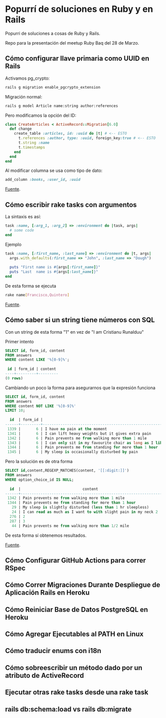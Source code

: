 # Popurrí de soluciones en Ruby y en Rails 

Popurri de soluciones a cosas de Ruby y Rails.

Repo para la presentación del meetup Ruby Baq del 28 de Marzo.

## Cómo configurar llave primaria como UUID en Rails

Activamos pg_crypto:

```bash
rails g migration enable_pgcrypto_extension
```

Migración normal:

```bash
rails g model Article name:string author:references
```

Pero modificamos la opción del ID:

```ruby
class CreateArticles < ActiveRecord::Migration[6.0]
  def change
    create_table :articles, id: :uuid do |t| # <-- ESTO
      t.references :author, type: :uuid, foreign_key:true # <-- ESTO
      t.string :name
      t.timestamps
    end
  end
end
```

Al modificar columna se usa como tipo de dato:

```ruby
add_column :books, :user_id, :uuid
```

[Fuente](https://otroespacioblog.wordpress.com/2022/10/03/como-configurar-llave-primaria-como-uuid-en-rails/).

## Cómo escribir rake tasks con argumentos

La sintaxis es así:

```ruby
task :name, [:arg_1, :arg_2] => :environment do |task, args|
  # some code
end
```

Ejemplo

```ruby
task :name, [:first_name, :last_name] => :environment do |t, args|
  args.with_defaults(:first_name => "John", :last_name => "Dough")
  
  puts "First name is #{args[:first_name]}"
  puts "Last  name is #{args[:last_name]}"
end
```

De esta forma se ejecuta

```bash
rake name[Francisco,Quintero]
```

[Fuente](https://otroespacioblog.wordpress.com/2022/10/01/como-escribir-rake-tasks-con-argumentos/).

## Cómo saber si un string tiene números con SQL

Con un string de esta forma "1" en vez de "I am Cristianu Runalduu"

Primer intento

```sql
SELECT id, form_id, content
FROM answers
WHERE content LIKE '%[0-9]%';
 
 id | form_id | content 
----+---------+---------
(0 rows)
```

Cambiando un poco la forma para asegurarnos que la expresión funciona

```sql
SELECT id, form_id, content
FROM answers
WHERE content NOT LIKE '%[0-9]%'
LIMIT 10;
 
  id  | form_id |                                                            content                                                             
------+---------+--------------------------------------------------------------------------------------------------------------------------------
 1339 |       6 | I have no pain at the moment
 1341 |       6 | I can lift heavy weights but it gives extra pain
 1342 |       6 | Pain prevents me from walking more than 1 mile
 1343 |       6 | I can only sit in my favourite chair as long as I like
 1344 |       6 | Pain prevents me from standing for more than 1 hour
 1345 |       6 | My sleep is occasionally disturbed by pain
```

Pero la solución es de otra forma

```sql
SELECT id,content,REGEXP_MATCHES(content, '[[:digit:]]')
FROM answers
WHERE option_choice_id IS NULL;
 
  id  |                            content                             | regexp_matches 
------+----------------------------------------------------------------+----------------
 1342 | Pain prevents me from walking more than 1 mile                 | {1}
 1344 | Pain prevents me from standing for more than 1 hour            | {1}
   29 | My sleep is slightly disturbed (less than 1 hr sleepless)      | {1}
   24 | I can read as much as I want to with slight pain in my neck 2  | {2}
  276 | 2                                                              | {2}
  287 | 3                                                              | {3}
   44 | Pain prevents me from walking more than 1/2 mile               | {1}
```

De esta forma sí obtenemos resultados.

[Fuente](https://otroespacioblog.wordpress.com/2022/09/30/como-saber-si-un-string-tiene-numeros-con-sql/).

## Cómo Configurar GitHub Actions para correr RSpec

## Cómo Correr Migraciones Durante Despliegue de Aplicación Rails en Heroku

## Cómo Reiniciar Base de Datos PostgreSQL en Heroku

## Cómo Agregar Ejecutables al PATH en Linux

## Cómo traducir enums con i18n

## Cómo sobreescribir un método dado por un atributo de ActiveRecord

## Ejecutar otras rake tasks desde una rake task

## rails db:schema:load vs rails db:migrate
